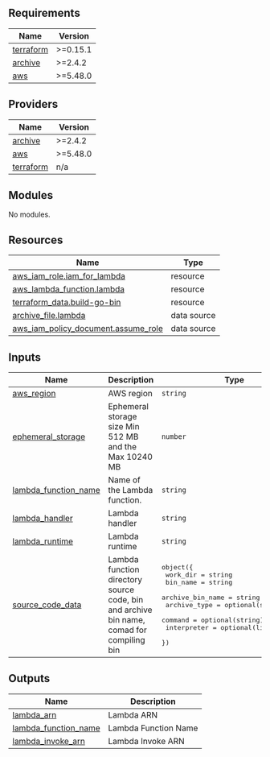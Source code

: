 ## Requirements

| Name | Version |
|------|---------|
| <a name="requirement_terraform"></a> [terraform](#requirement\_terraform) | >=0.15.1 |
| <a name="requirement_archive"></a> [archive](#requirement\_archive) | >=2.4.2 |
| <a name="requirement_aws"></a> [aws](#requirement\_aws) | >=5.48.0 |

## Providers

| Name | Version |
|------|---------|
| <a name="provider_archive"></a> [archive](#provider\_archive) | >=2.4.2 |
| <a name="provider_aws"></a> [aws](#provider\_aws) | >=5.48.0 |
| <a name="provider_terraform"></a> [terraform](#provider\_terraform) | n/a |

## Modules

No modules.

## Resources

| Name | Type |
|------|------|
| [aws_iam_role.iam_for_lambda](https://registry.terraform.io/providers/hashicorp/aws/latest/docs/resources/iam_role) | resource |
| [aws_lambda_function.lambda](https://registry.terraform.io/providers/hashicorp/aws/latest/docs/resources/lambda_function) | resource |
| [terraform_data.build-go-bin](https://registry.terraform.io/providers/hashicorp/terraform/latest/docs/resources/data) | resource |
| [archive_file.lambda](https://registry.terraform.io/providers/hashicorp/archive/latest/docs/data-sources/file) | data source |
| [aws_iam_policy_document.assume_role](https://registry.terraform.io/providers/hashicorp/aws/latest/docs/data-sources/iam_policy_document) | data source |

## Inputs

| Name | Description | Type | Default | Required |
|------|-------------|------|---------|:--------:|
| <a name="input_aws_region"></a> [aws\_region](#input\_aws\_region) | AWS region | `string` | `"us-east-1"` | no |
| <a name="input_ephemeral_storage"></a> [ephemeral\_storage](#input\_ephemeral\_storage) | Ephemeral storage size Min 512 MB and the Max 10240 MB | `number` | `512` | no |
| <a name="input_lambda_function_name"></a> [lambda\_function\_name](#input\_lambda\_function\_name) | Name of the Lambda function. | `string` | n/a | yes |
| <a name="input_lambda_handler"></a> [lambda\_handler](#input\_lambda\_handler) | Lambda handler | `string` | n/a | yes |
| <a name="input_lambda_runtime"></a> [lambda\_runtime](#input\_lambda\_runtime) | Lambda runtime | `string` | `"provided.al2023"` | no |
| <a name="input_source_code_data"></a> [source\_code\_data](#input\_source\_code\_data) | Lambda function directory source code, bin and archive bin name, comad for compiling bin | <pre>object({<br>    work_dir         = string<br>    bin_name         = string<br>    archive_bin_name = string<br>    archive_type     = optional(string)<br>    command          = optional(string)<br>    interpreter      = optional(list(string))<br>  })</pre> | n/a | yes |

## Outputs

| Name | Description |
|------|-------------|
| <a name="output_lambda_arn"></a> [lambda\_arn](#output\_lambda\_arn) | Lambda ARN |
| <a name="output_lambda_function_name"></a> [lambda\_function\_name](#output\_lambda\_function\_name) | Lambda Function Name |
| <a name="output_lambda_invoke_arn"></a> [lambda\_invoke\_arn](#output\_lambda\_invoke\_arn) | Lambda Invoke ARN |
